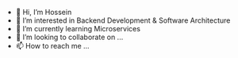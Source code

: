 - 👋 Hi, I’m Hossein
- 👀 I’m interested in Backend Development & Software Architecture
- 🌱 I’m currently learning Microservices
- 💞️ I’m looking to collaborate on ...
- 📫 How to reach me ...

<!---
h-zare-dev/h-zare-dev is a ✨ special ✨ repository because its `README.md` (this file) appears on your GitHub profile.
You can click the Preview link to take a look at your changes.
--->
